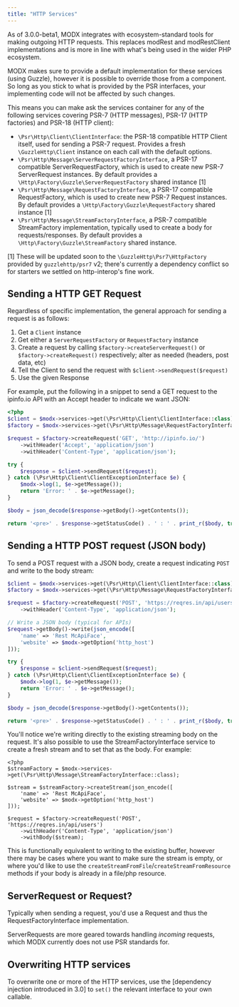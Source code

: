 ```yaml
---
title: "HTTP Services"
---
```


As of 3.0.0-beta1, MODX integrates with ecosystem-standard tools for making outgoing HTTP requests. This replaces modRest and modRestClient implementations and is more in line with what's being used in the wider PHP ecosystem.

MODX makes sure to provide a default implementation for these services (using Guzzle), however it is possible to override those from a component. So long as you stick to what is provided by the PSR interfaces, your implementing code will not be affected by such changes. 

This means you can make ask the services container for any of the following services covering PSR-7 (HTTP messages), PSR-17 (HTTP factories) and PSR-18 (HTTP client):

- `\Psr\Http\Client\ClientInterface`: the PSR-18 compatible HTTP Client itself, used for sending a PSR-7 request. Provides a fresh `\GuzzleHttp\Client` instance on each call with the default options.
- `\Psr\Http\Message\ServerRequestFactoryInterface`, a PSR-17 compatible ServerRequestFactory, which is used to create new PSR-7 ServerRequest instances. By default provides a `\Http\Factory\Guzzle\ServerRequestFactory` shared instance [1]
- `\Psr\Http\Message\RequestFactoryInterface`, a PSR-17 compatible RequestFactory, which is used to create new PSR-7 Request instances. By default provides a `\Http\Factory\Guzzle\RequestFactory` shared instance [1]
- `\Psr\Http\Message\StreamFactoryInterface`, a PSR-7 compatible StreamFactory implementation, typically used to create a body for requests/responses. By default provides a `\Http\Factory\Guzzle\StreamFactory` shared instance.

[1] These will be updated soon to the `\GuzzleHttp\Psr7\HttpFactory` provided by `guzzlehttp/psr7` v2; there's currently a dependency conflict so for starters we settled on http-interop's fine work.

## Sending a HTTP GET Request

Regardless of specific implementation, the general approach for sending a request is as follows:

1. Get a `Client` instance
2. Get either a `ServerRequestFactory` or `RequestFactory` instance
3. Create a request by calling `$factory->createServerRequest()` or `$factory->createRequest()` respectively; alter as needed (headers, post data, etc)
4. Tell the Client to send the request with `$client->sendRequest($request)`
5. Use the given Response

For example, put the following in a snippet to send a GET request to the ipinfo.io API with an Accept header to indicate we want JSON:

```php
<?php
$client = $modx->services->get(\Psr\Http\Client\ClientInterface::class);
$factory = $modx->services->get(\Psr\Http\Message\RequestFactoryInterface::class);

$request = $factory->createRequest('GET', 'http://ipinfo.io/')
    ->withHeader('Accept', 'application/json')
    ->withHeader('Content-Type', 'application/json');

try {
    $response = $client->sendRequest($request);
} catch (\Psr\Http\Client\ClientExceptionInterface $e) {
    $modx->log(1, $e->getMessage());
    return 'Error: ' . $e->getMessage();
}

$body = json_decode($response->getBody()->getContents());

return '<pre>' . $response->getStatusCode() . ' : ' . print_r($body, true) . '</pre>';
```

## Sending a HTTP POST request (JSON body)

To send a POST request with a JSON body, create a request indicating `POST` and write to the body stream:

``` php
$client = $modx->services->get(\Psr\Http\Client\ClientInterface::class);
$factory = $modx->services->get(\Psr\Http\Message\RequestFactoryInterface::class);

$request = $factory->createRequest('POST', 'https://reqres.in/api/users')
    ->withHeader('Content-Type', 'application/json');

// Write a JSON body (typical for APIs)
$request->getBody()->write(json_encode([
    'name' => 'Rest McApiFace',
    'website' => $modx->getOption('http_host')
]));

try {
    $response = $client->sendRequest($request);
} catch (\Psr\Http\Client\ClientExceptionInterface $e) {
    $modx->log(1, $e->getMessage());
    return 'Error: ' . $e->getMessage();
}

$body = json_decode($response->getBody()->getContents());

return '<pre>' . $response->getStatusCode() . ' : ' . print_r($body, true) . '</pre>';
```

You'll notice we're writing directly to the existing streaming body on the request. It's also possible to use the StreamFactoryInterface service to create a fresh stream and to set that as the body. For example:

```
<?php
$streamFactory = $modx->services->get(\Psr\Http\Message\StreamFactoryInterface::class);

$stream = $streamFactory->createStream(json_encode([
    'name' => 'Rest McApiFace',
    'website' => $modx->getOption('http_host')
]));

$request = $factory->createRequest('POST', 'https://reqres.in/api/users')
    ->withHeader('Content-Type', 'application/json')
    ->withBody($stream);
```

This is functionally equivalent to writing to the existing buffer, however there may be cases where you want to make sure the stream is empty, or where you'd like to use the `createStreamFromFile`/`createStreamFromResource` methods if your body is already in a file/php resource.

## ServerRequest or Request?

Typically when sending a request, you'd use a Request and thus the RequestFactoryInterface implementation. 

ServerRequests are more geared towards handling _incoming_ requests, which MODX currently does not use PSR standards for.

## Overwriting HTTP services

To overwrite one or more of the HTTP services, use the [dependency injection introduced in 3.0] to `set()` the relevant interface to your own callable. 

